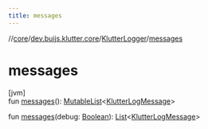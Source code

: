 ```yaml
---
title: messages
---
```

//[core](../../../index.html)/[dev.buijs.klutter.core](../index.html)/[KlutterLogger](index.html)/[messages](messages.html)



# messages



[jvm]\
fun [messages](messages.html)(): [MutableList](https://kotlinlang.org/api/latest/jvm/stdlib/kotlin.collections/-mutable-list/index.html)&lt;[KlutterLogMessage](../-klutter-log-message/index.html)&gt;

fun [messages](messages.html)(debug: [Boolean](https://kotlinlang.org/api/latest/jvm/stdlib/kotlin/-boolean/index.html)): [List](https://kotlinlang.org/api/latest/jvm/stdlib/kotlin.collections/-list/index.html)&lt;[KlutterLogMessage](../-klutter-log-message/index.html)&gt;




